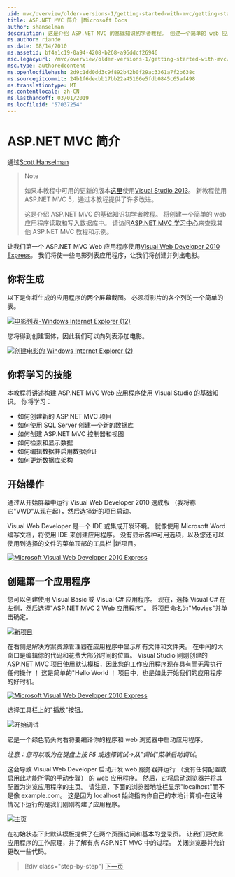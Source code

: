 ```yaml
---
uid: mvc/overview/older-versions-1/getting-started-with-mvc/getting-started-with-mvc-part1
title: ASP.NET MVC 简介 |Microsoft Docs
author: shanselman
description: 这是介绍 ASP.NET MVC 的基础知识初学者教程。 创建一个简单的 web 应用程序读取和写入数据库中。
ms.author: riande
ms.date: 08/14/2010
ms.assetid: bf4a1c19-0a94-4208-b268-a96ddcf26946
msc.legacyurl: /mvc/overview/older-versions-1/getting-started-with-mvc/getting-started-with-mvc-part1
msc.type: authoredcontent
ms.openlocfilehash: 2d9c1dd0dd3c9f892b42b0f29ac3361a7f2b638c
ms.sourcegitcommit: 24b1f6decbb17bb22a45166e5fdb0845c65af498
ms.translationtype: MT
ms.contentlocale: zh-CN
ms.lasthandoff: 03/01/2019
ms.locfileid: "57037254"
---
```

<a name="intro-to-aspnet-mvc"></a>ASP.NET MVC 简介
====================
通过[Scott Hanselman](https://github.com/shanselman)

> > [!NOTE]
> > 如果本教程中可用的更新的版本[这里](../../getting-started/introduction/getting-started.md)使用[Visual Studio 2013](https://my.visualstudio.com/Downloads?q=visual%20studio%202013)。 新教程使用 ASP.NET MVC 5，通过本教程提供了许多改进。
>
>
> 这是介绍 ASP.NET MVC 的基础知识初学者教程。 将创建一个简单的 web 应用程序读取和写入数据库中。 请访问[ASP.NET MVC 学习中心](../../../index.md)来查找其他 ASP.NET MVC 教程和示例。


让我们第一个 ASP.NET MVC Web 应用程序使用[Visual Web Developer 2010 Express](https://www.microsoft.com/express/Web/)。 我们将使一些电影列表应用程序，让我们将创建并列出电影。

## <a name="what-youll-build"></a>你将生成

以下是你将生成的应用程序的两个屏幕截图。 必须将影片的各个列的一个简单的表。

[![电影列表-Windows Internet Explorer (12)](getting-started-with-mvc-part1/_static/image2.png)](getting-started-with-mvc-part1/_static/image1.png)

您将得到创建窗体，因此我们可以向列表添加电影。

[![创建电影的 Windows Internet Explorer (2)](getting-started-with-mvc-part1/_static/image4.png)](getting-started-with-mvc-part1/_static/image3.png)

## <a name="skills-youll-learn"></a>你将学习的技能

本教程将讲述构建 ASP.NET MVC Web 应用程序使用 Visual Studio 的基础知识。 你将学习：

- 如何创建新的 ASP.NET MVC 项目
- 如何使用 SQL Server 创建一个新的数据库
- 如何创建 ASP.NET MVC 控制器和视图
- 如何检索和显示数据
- 如何编辑数据并启用数据验证
- 如何更新数据库架构

## <a name="get-started"></a>开始操作

通过从开始屏幕中运行 Visual Web Developer 2010 速成版 （我将称它"VWD"从现在起），然后选择新的项目启动。

Visual Web Developer 是一个 IDE 或集成开发环境。 就像使用 Microsoft Word 编写文档，将使用 IDE 来创建应用程序。 没有显示各种可用选项，以及您还可以使用到选择的文件的菜单顶部的工具栏 |新项目。

[![Microsoft Visual Web Developer 2010 Express](getting-started-with-mvc-part1/_static/image6.png)](getting-started-with-mvc-part1/_static/image5.png)

## <a name="creating-your-first-application"></a>创建第一个应用程序

您可以创建使用 Visual Basic 或 Visual C# 应用程序。 现在，选择 Visual C# 在左侧，然后选择"ASP.NET MVC 2 Web 应用程序"。 将项目命名为"Movies"并单击确定。

[![新项目](getting-started-with-mvc-part1/_static/image8.png)](getting-started-with-mvc-part1/_static/image7.png)

在右侧是解决方案资源管理器在应用程序中显示所有文件和文件夹。 在中间的大窗口是编辑你的代码和花费大部分时间的位置。 Visual Studio 刚刚创建的 ASP.NET MVC 项目使用默认模板，因此您的工作应用程序现在具有而无需执行任何操作 ！ 这是简单的"Hello World ！ 项目中，也是如此开始我们的应用程序的好时机。

[![Microsoft Visual Web Developer 2010 Express](getting-started-with-mvc-part1/_static/image10.png)](getting-started-with-mvc-part1/_static/image9.png)

选择工具栏上的"播放"按钮。

![开始调试](getting-started-with-mvc-part1/_static/image11.png)

它是一个绿色箭头向右将要编译你的程序和 web 浏览器中启动应用程序。

*注意：您可以改为在键盘上按 F5 或选择调试-&gt;从"调试"菜单启动调试。*

这会导致 Visual Web Developer 启动开发 web 服务器并运行 （没有任何配置或启用此功能所需的手动步骤） 的 web 应用程序。 然后，它将启动浏览器并将其配置为浏览应用程序的主页。 请注意，下面的浏览器地址栏显示"localhost"而不是像 example.com。 这是因为 localhost 始终指向你自己的本地计算机-在这种情况下运行的是我们刚刚构建了应用程序。

[![主页](getting-started-with-mvc-part1/_static/image13.png)](getting-started-with-mvc-part1/_static/image12.png)

在初始状态下此默认模板提供了在两个页面访问和基本的登录页。 让我们更改此应用程序的工作原理，并了解有点 ASP.NET MVC 中的过程。 关闭浏览器并允许更改一些代码。

> [!div class="step-by-step"]
> [下一页](getting-started-with-mvc-part2.md)
